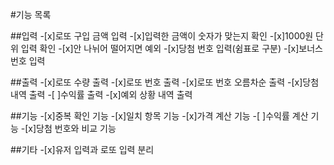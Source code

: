 #기능 목록

##입력 -[x]로또 구입 금액 입력 -[x]입력한 금액이 숫자가 맞는지 확인 -[x]1000원 단위 입력 확인 -[x]안 나뉘어 떨어지면 예외 -[x]당첨 번호 입력(쉼표로 구분) -[x]보너스 번호 입력

##출력 -[x]로또 수량 출력 -[x]로또 번호 출력 -[x]로또 번호 오름차순 출력 -[x]당첨 내역 출력 -[ ]수익률 출력 -[x]예외 상황 내역 출력

##기능 -[x]중복 확인 기능 -[x]일치 항목 기능 -[x]가격 계산 기능 -[ ]수익률 계산 기능 -[x]당첨 번호와 비교 기능

##기타 -[x]유저 입력과 로또 입력 분리
